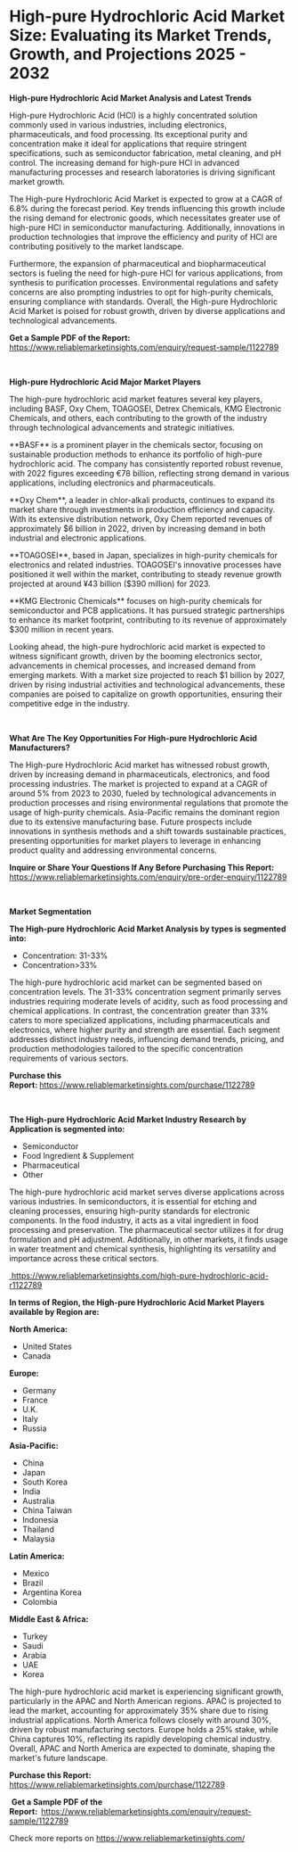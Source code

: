 <p><h1>High-pure Hydrochloric Acid Market Size: Evaluating its Market Trends, Growth, and Projections 2025 - 2032</h1></p><p><strong>High-pure Hydrochloric Acid Market Analysis and Latest Trends</strong></p>
<p><p>High-pure Hydrochloric Acid (HCl) is a highly concentrated solution commonly used in various industries, including electronics, pharmaceuticals, and food processing. Its exceptional purity and concentration make it ideal for applications that require stringent specifications, such as semiconductor fabrication, metal cleaning, and pH control. The increasing demand for high-pure HCl in advanced manufacturing processes and research laboratories is driving significant market growth.</p><p>The High-pure Hydrochloric Acid Market is expected to grow at a CAGR of 6.8% during the forecast period. Key trends influencing this growth include the rising demand for electronic goods, which necessitates greater use of high-pure HCl in semiconductor manufacturing. Additionally, innovations in production technologies that improve the efficiency and purity of HCl are contributing positively to the market landscape. </p><p>Furthermore, the expansion of pharmaceutical and biopharmaceutical sectors is fueling the need for high-pure HCl for various applications, from synthesis to purification processes. Environmental regulations and safety concerns are also prompting industries to opt for high-purity chemicals, ensuring compliance with standards. Overall, the High-pure Hydrochloric Acid Market is poised for robust growth, driven by diverse applications and technological advancements.</p></p>
<p><strong>Get a Sample PDF of the Report:&nbsp;</strong> <a href="https://www.reliablemarketinsights.com/enquiry/request-sample/1122789?utm_campaign=2261&utm_medium=2&utm_source=Github&utm_content=ia&utm_term=05022025&utm_id=high-pure-hydrochloric-acid">https://www.reliablemarketinsights.com/enquiry/request-sample/1122789</a></p>
<p>&nbsp;</p>
<p><strong>High-pure Hydrochloric Acid Major Market Players</strong></p>
<p><p>The high-pure hydrochloric acid market features several key players, including BASF, Oxy Chem, TOAGOSEI, Detrex Chemicals, KMG Electronic Chemicals, and others, each contributing to the growth of the industry through technological advancements and strategic initiatives.</p><p>**BASF** is a prominent player in the chemicals sector, focusing on sustainable production methods to enhance its portfolio of high-pure hydrochloric acid. The company has consistently reported robust revenue, with 2022 figures exceeding €78 billion, reflecting strong demand in various applications, including electronics and pharmaceuticals.</p><p>**Oxy Chem**, a leader in chlor-alkali products, continues to expand its market share through investments in production efficiency and capacity. With its extensive distribution network, Oxy Chem reported revenues of approximately $6 billion in 2022, driven by increasing demand in both industrial and electronic applications.</p><p>**TOAGOSEI**, based in Japan, specializes in high-purity chemicals for electronics and related industries. TOAGOSEI's innovative processes have positioned it well within the market, contributing to steady revenue growth projected at around ¥43 billion ($390 million) for 2023.</p><p>**KMG Electronic Chemicals** focuses on high-purity chemicals for semiconductor and PCB applications. It has pursued strategic partnerships to enhance its market footprint, contributing to its revenue of approximately $300 million in recent years.</p><p>Looking ahead, the high-pure hydrochloric acid market is expected to witness significant growth, driven by the booming electronics sector, advancements in chemical processes, and increased demand from emerging markets. With a market size projected to reach $1 billion by 2027, driven by rising industrial activities and technological advancements, these companies are poised to capitalize on growth opportunities, ensuring their competitive edge in the industry.</p></p>
<p>&nbsp;</p>
<p><strong>What Are The Key Opportunities For High-pure Hydrochloric Acid Manufacturers?</strong></p>
<p><p>The High-pure Hydrochloric Acid market has witnessed robust growth, driven by increasing demand in pharmaceuticals, electronics, and food processing industries. The market is projected to expand at a CAGR of around 5% from 2023 to 2030, fueled by technological advancements in production processes and rising environmental regulations that promote the usage of high-purity chemicals. Asia-Pacific remains the dominant region due to its extensive manufacturing base. Future prospects include innovations in synthesis methods and a shift towards sustainable practices, presenting opportunities for market players to leverage in enhancing product quality and addressing environmental concerns.</p></p>
<p><strong>Inquire or Share Your Questions If Any Before Purchasing This Report:</strong> <a href="https://www.reliablemarketinsights.com/enquiry/pre-order-enquiry/1122789?utm_campaign=2261&utm_medium=2&utm_source=Github&utm_content=ia&utm_term=05022025&utm_id=high-pure-hydrochloric-acid">https://www.reliablemarketinsights.com/enquiry/pre-order-enquiry/1122789</a></p>
<p>&nbsp;</p>
<p><strong>Market Segmentation</strong></p>
<p><strong>The High-pure Hydrochloric Acid Market Analysis by types is segmented into:</strong></p>
<p><ul><li>Concentration: 31-33%</li><li>Concentration>33%</li></ul></p>
<p><p>The high-pure hydrochloric acid market can be segmented based on concentration levels. The 31-33% concentration segment primarily serves industries requiring moderate levels of acidity, such as food processing and chemical applications. In contrast, the concentration greater than 33% caters to more specialized applications, including pharmaceuticals and electronics, where higher purity and strength are essential. Each segment addresses distinct industry needs, influencing demand trends, pricing, and production methodologies tailored to the specific concentration requirements of various sectors.</p></p>
<p><strong>Purchase this Report:&nbsp;</strong><a href="https://www.reliablemarketinsights.com/purchase/1122789?utm_campaign=2261&utm_medium=2&utm_source=Github&utm_content=ia&utm_term=05022025&utm_id=high-pure-hydrochloric-acid">https://www.reliablemarketinsights.com/purchase/1122789</a></p>
<p>&nbsp;</p>
<p><strong>The High-pure Hydrochloric Acid Market Industry Research by Application is segmented into:</strong></p>
<p><ul><li>Semiconductor</li><li>Food Ingredient & Supplement</li><li>Pharmaceutical</li><li>Other</li></ul></p>
<p><p>The high-pure hydrochloric acid market serves diverse applications across various industries. In semiconductors, it is essential for etching and cleaning processes, ensuring high-purity standards for electronic components. In the food industry, it acts as a vital ingredient in food processing and preservation. The pharmaceutical sector utilizes it for drug formulation and pH adjustment. Additionally, in other markets, it finds usage in water treatment and chemical synthesis, highlighting its versatility and importance across these critical sectors.</p></p>
<p><a href="https://www.reliablemarketinsights.com/high-pure-hydrochloric-acid-r1122789?utm_campaign=2261&utm_medium=2&utm_source=Github&utm_content=ia&utm_term=05022025&utm_id=high-pure-hydrochloric-acid">&nbsp;https://www.reliablemarketinsights.com/high-pure-hydrochloric-acid-r1122789</a></p>
<p><strong>In terms of Region, the High-pure Hydrochloric Acid Market Players available by Region are:</strong></p>
<p>
    <p> <strong> North America: </strong>
        <ul>
            <li>United States</li>
            <li>Canada</li>
        </ul>
        </p> 
    <p> <strong> Europe: </strong>
        <ul>
            <li>Germany</li>
            <li>France</li>
            <li>U.K.</li>
            <li>Italy</li>
            <li>Russia</li>
        </ul>
        </p> 
    <p> <strong> Asia-Pacific: </strong>
        <ul>
            <li>China</li>
            <li>Japan</li>
            <li>South Korea</li>
            <li>India</li>
            <li>Australia</li>
            <li>China Taiwan</li>
            <li>Indonesia</li>
            <li>Thailand</li>
            <li>Malaysia</li>
        </ul>
        </p> 
    <p> <strong> Latin America: </strong>
        <ul>
            <li>Mexico</li>
            <li>Brazil</li>
            <li>Argentina Korea</li>
            <li>Colombia</li>
        </ul>
        </p> 
    <p> <strong> Middle East & Africa: </strong>
        <ul>
            <li>Turkey</li>
            <li>Saudi</li>
            <li>Arabia</li>
            <li>UAE</li>
            <li>Korea</li>
        </ul>
    </p>
    </p>
<p><p>The high-pure hydrochloric acid market is experiencing significant growth, particularly in the APAC and North American regions. APAC is projected to lead the market, accounting for approximately 35% share due to rising industrial applications. North America follows closely with around 30%, driven by robust manufacturing sectors. Europe holds a 25% stake, while China captures 10%, reflecting its rapidly developing chemical industry. Overall, APAC and North America are expected to dominate, shaping the market's future landscape.</p></p>
<p><strong>Purchase this Report: </strong><a href="https://www.reliablemarketinsights.com/purchase/1122789?utm_campaign=2261&utm_medium=2&utm_source=Github&utm_content=ia&utm_term=05022025&utm_id=high-pure-hydrochloric-acid">https://www.reliablemarketinsights.com/purchase/1122789</a></p>
<p>&nbsp;<strong>Get a Sample PDF of the Report:&nbsp;&nbsp;</strong><a href="https://www.reliablemarketinsights.com/enquiry/request-sample/1122789?utm_campaign=2261&utm_medium=2&utm_source=Github&utm_content=ia&utm_term=05022025&utm_id=high-pure-hydrochloric-acid">https://www.reliablemarketinsights.com/enquiry/request-sample/1122789</a></p>
<p><strong></strong></p>
<p>Check more reports on <a href="https://www.reliablemarketinsights.com/?utm_campaign=2261&utm_medium=2&utm_source=Github&utm_content=ia&utm_term=05022025&utm_id=high-pure-hydrochloric-acid">https://www.reliablemarketinsights.com/</a></p>